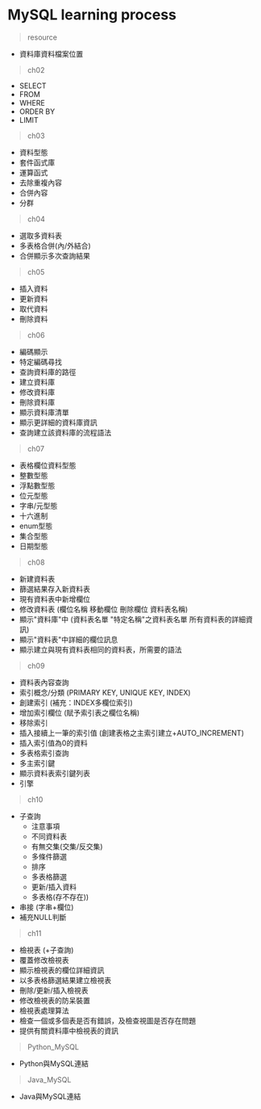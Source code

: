 # MySQL learning process

> resource
- 資料庫資料檔案位置

> ch02
- SELECT
- FROM
- WHERE
- ORDER BY
- LIMIT

> ch03
- 資料型態
- 套件函式庫
- 運算函式
- 去除重複內容
- 合併內容
- 分群

> ch04
- 選取多資料表
- 多表格合併(內/外結合)
- 合併顯示多次查詢結果

> ch05
- 插入資料
- 更新資料
- 取代資料
- 刪除資料

> ch06
- 編碼顯示
- 特定編碼尋找
- 查詢資料庫的路徑
- 建立資料庫
- 修改資料庫
- 刪除資料庫
- 顯示資料庫清單
- 顯示更詳細的資料庫資訊
- 查詢建立該資料庫的流程語法

> ch07
- 表格欄位資料型態
- 整數型態
- 浮點數型態
- 位元型態
- 字串/元型態
- 十六進制
- enum型態
- 集合型態
- 日期型態

> ch08
- 新建資料表
- 篩選結果存入新資料表
- 現有資料表中新增欄位
- 修改資料表 (欄位名稱 移動欄位 刪除欄位 資料表名稱)
- 顯示"資料庫"中 (資料表名單 "特定名稱"之資料表名單 所有資料表的詳細資訊)
- 顯示"資料表"中詳細的欄位訊息
- 顯示建立與現有資料表相同的資料表，所需要的語法

> ch09
- 資料表內容查詢
- 索引概念/分類 (PRIMARY KEY, UNIQUE KEY, INDEX)
- 創建索引 (補充：INDEX多欄位索引)
- 增加索引欄位 (賦予索引表之欄位名稱)
- 移除索引
- 插入接續上一筆的索引值 (創建表格之主索引建立+AUTO_INCREMENT)
- 插入索引值為0的資料
- 多表格索引查詢
- 多主索引鍵
- 顯示資料表索引鍵列表
- 引擎

> ch10
- 子查詢
  - 注意事項
  - 不同資料表
  - 有無交集(交集/反交集)
  - 多條件篩選
  - 排序
  - 多表格篩選
  - 更新/插入資料
  - 多表格(存不存在))
- 串接 (字串+欄位)
- 補充NULL判斷

> ch11
- 檢視表 (+子查詢)
- 覆蓋修改檢視表
- 顯示檢視表的欄位詳細資訊
- 以多表格篩選結果建立檢視表
- 刪除/更新/插入檢視表
- 修改檢視表的防呆裝置
- 檢視表處理算法
- 檢查一個或多個表是否有錯誤，及檢查視圖是否存在問題
- 提供有關資料庫中檢視表的資訊

> Python_MySQL
- Python與MySQL連結

> Java_MySQL
- Java與MySQL連結
